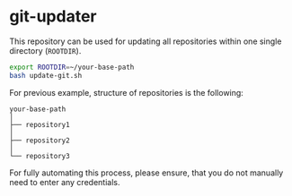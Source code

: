 # git-updater

This repository can be used for updating all repositories within one single directory (`ROOTDIR`).

```bash
export ROOTDIR=~/your-base-path
bash update-git.sh
```

For previous example, structure of repositories is the following:

```text
your-base-path
│
├── repository1
│
├── repository2
│
└── repository3
```

For fully automating this process, please ensure, that you do not manually need to enter any credentials.
